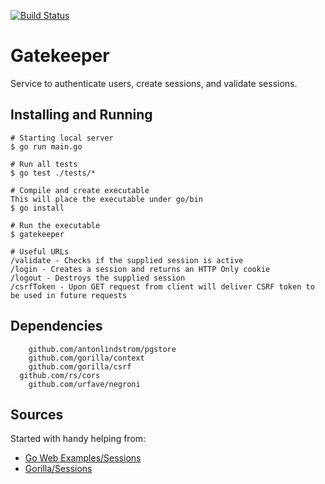 [![Build Status](https://travis-ci.org/maxdobeck/gatekeeper.svg?branch=master)](https://travis-ci.org/maxdobeck/gatekeeper)
# Gatekeeper
Service to authenticate users, create sessions, and validate sessions.

## Installing and Running
```
# Starting local server
$ go run main.go

# Run all tests
$ go test ./tests/*

# Compile and create executable
This will place the executable under go/bin
$ go install

# Run the executable
$ gatekeeper

# Useful URLs
/validate - Checks if the supplied session is active
/login - Creates a session and returns an HTTP Only cookie
/logout - Destroys the supplied session
/csrfToken - Upon GET request from client will deliver CSRF token to be used in future requests
```

## Dependencies
```
	github.com/antonlindstrom/pgstore
	github.com/gorilla/context
	github.com/gorilla/csrf
  github.com/rs/cors
	github.com/urfave/negroni
```

## Sources
Started with handy helping from:
* [Go Web Examples/Sessions](https://gowebexamples.com/sessions/)
* [Gorilla/Sessions](https://github.com/gorilla/sessions)
